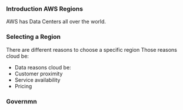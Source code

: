 
### Introduction AWS Regions

AWS has Data Centers all over the world.

### Selecting a Region

There are different reasons to choose a specific region
Those reasons cloud be: 
- Data reasons cloud be: 
- Customer proximity
- Service availability
- Pricing

### Governmn